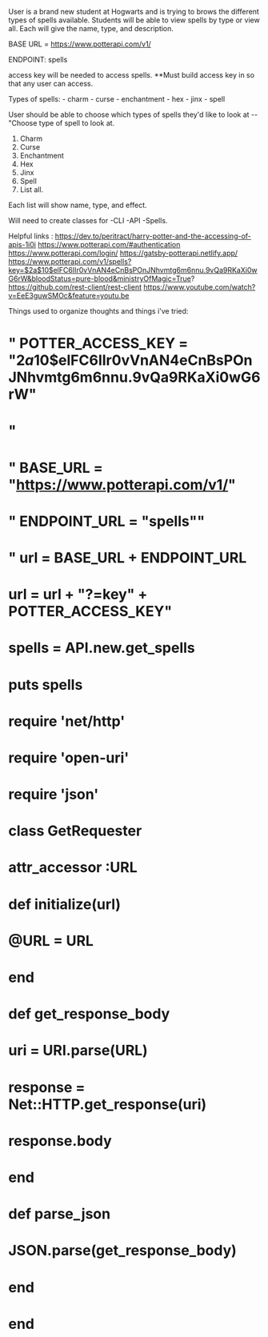 User is a brand new student at Hogwarts and is trying to brows the different types of spells available. Students will be able to view spells by type or view all. Each will give the name, type, and description. 


BASE URL = https://www.potterapi.com/v1/


ENDPOINT: spells

access key will be needed to access spells. **Must build access key in so that any user can access. 



Types of spells: 
    - charm
    - curse
    - enchantment
    - hex
    - jinx 
    - spell 


User should be able to choose which types of spells they'd like to look at -- "Choose type of spell to look at. 
1. Charm
2. Curse
3. Enchantment
4. Hex 
5. Jinx
6. Spell
7. List all. 

Each list will show name, type, and effect. 

Will need to create classes for 
-CLI
-API
-Spells. 

Helpful links :
https://dev.to/peritract/harry-potter-and-the-accessing-of-apis-1i0i 
https://www.potterapi.com/#authentication
https://www.potterapi.com/login/
https://gatsby-potterapi.netlify.app/
https://www.potterapi.com/v1/spells?key=$2a$10$elFC6IIr0vVnAN4eCnBsPOnJNhvmtg6m6nnu.9vQa9RKaXi0wG6rW&bloodStatus=pure-blood&ministryOfMagic=True?
https://github.com/rest-client/rest-client
https://www.youtube.com/watch?v=EeE3guwSMOc&feature=youtu.be




Things used to organize thoughts and things i've tried: 



# "    POTTER_ACCESS_KEY = "$2a$10$elFC6IIr0vVnAN4eCnBsPOnJNhvmtg6m6nnu.9vQa9RKaXi0wG6rW"
# "    
# "    BASE_URL = "https://www.potterapi.com/v1/"
# "    ENDPOINT_URL = "spells""
# "    url = BASE_URL + ENDPOINT_URL
#     url = url + "?=key" + POTTER_ACCESS_KEY" 


# spells = API.new.get_spells
# puts spells



# require 'net/http'
# require 'open-uri'
# require 'json'

# class GetRequester
#   attr_accessor :URL 
  
#   def initialize(url)
#     @URL = URL
#   end
  
#   def get_response_body
#      uri = URI.parse(URL)
#     response = Net::HTTP.get_response(uri)
#     response.body
#   end
  
#   def parse_json
#     JSON.parse(get_response_body)
#   end
  
# end
